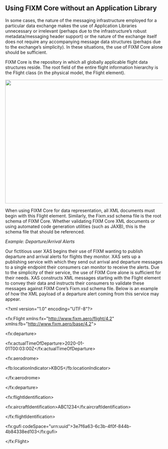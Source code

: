 ## Using FIXM Core without an Application Library

In some cases, the nature of the messaging infrastructure employed for a
particular data exchange makes the use of Application Libraries
unnecessary or irrelevant (perhaps due to the infrastructure’s robust
metadata/messaging header support) or the nature of the exchange itself
does not require any accompanying message data structures (perhaps due
to the exchange’s simplicity). In these situations, the use of FIXM Core
alone should be sufficient.

FIXM Core is the repository in which all globally applicable flight data
structures reside. The root field of the entire flight information
hierarchy is the Flight class (in the physical model, the Flight
element).

<img src=".//media/image50.emf" style="width:6.26806in;height:4.11389in" />

When using FIXM Core for data representation, all XML documents must
begin with this Flight element. Similarly, the Fixm.xsd schema file is
the root schema of FIXM Core. Whether validating FIXM Core XML documents
or using automated code generation utilities (such as JAXB), this is the
schema file that should be referenced.

*Example: Departure/Arrival Alerts*

Our fictitious user XAS begins their use of FIXM wanting to publish
departure and arrival alerts for flights they monitor. XAS sets up a
publishing service with which they send out arrival and departure
messages to a single endpoint their consumers can monitor to receive the
alerts. Due to the simplicity of their service, the use of FIXM Core
alone is sufficient for their needs. XAS constructs XML messages
starting with the Flight element to convey their data and instructs
their consumers to validate these messages against FIXM Core’s Fixm.xsd
schema file. Below is an example of how the XML payload of a departure
alert coming from this service may appear.

&lt;?xml version="1.0" encoding="UTF-8"?&gt;

&lt;fx:Flight xmlns:fx="http://www.fixm.aero/flight/4.2"
xmlns:fb="http://www.fixm.aero/base/4.2"&gt;

&lt;fx:departure&gt;

&lt;fx:actualTimeOfDeparture&gt;2020-01-01T00:03:00Z&lt;/fx:actualTimeOfDeparture&gt;

&lt;fx:aerodrome&gt;

&lt;fb:locationIndicator&gt;KBOS&lt;/fb:locationIndicator&gt;

&lt;/fx:aerodrome&gt;

&lt;/fx:departure&gt;

&lt;fx:flightIdentification&gt;

&lt;fx:aircraftIdentification&gt;ABC1234&lt;/fx:aircraftIdentification&gt;

&lt;/fx:flightIdentification&gt;

&lt;fx:gufi
codeSpace="urn:uuid"&gt;3e7f6a63-6c3b-4f0f-844b-4b84338ed103&lt;/fx:gufi&gt;

&lt;/fx:Flight&gt;

